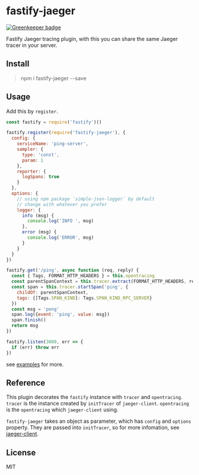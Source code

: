 # fastify-jaeger

[![Greenkeeper badge](https://badges.greenkeeper.io/chux0519/fastify-jaeger.svg)](https://greenkeeper.io/)

Fastify Jaeger tracing plugin, with this you can share the same Jaeger tracer
in your server.

## Install

> npm i fastify-jaeger --save

## Usage

Add this by `register`.

```javascript
const fastify = require('fastify')()

fastify.register(require('fastify-jaeger'), {
  config: {
    serviceName: 'ping-server',
    sampler: {
      type: 'const',
      param: 1
    },
    reporter: {
      logSpans: true
    }
  },
  options: {
    // using npm package `simple-json-logger` by default
    // change with whatever you prefer
    logger: {
      info (msg) {
        console.log('INFO ', msg)
      },
      error (msg) {
        console.log('ERROR', msg)
      }
    }
  }
})

fastify.get('/ping', async function (req, reply) {
  const { Tags, FORMAT_HTTP_HEADERS } = this.opentracing
  const parentSpanContext = this.tracer.extract(FORMAT_HTTP_HEADERS, req.headers)
  const span = this.tracer.startSpan('ping', {
    childOf: parentSpanContext,
    tags: {[Tags.SPAN_KIND]: Tags.SPAN_KIND_RPC_SERVER}
  })
  const msg = 'pong'
  span.log({event: 'ping', value: msg})
  span.finish()
  return msg
})

fastify.listen(3000, err => {
  if (err) throw err
})
```

see [examples](./examples) for more.

## Reference

This plugin decorates the `fastify` instance with `tracer` and `opentracing`.
`tracer` is the instance created by `initTracer` of `jaeger-client`. `opentracing`
is the `opentracing` which `jaeger-client` using.

`fastify-jaeger` takes an object as parameter, which has `config` and `options`
property. They are passed into `initTracer`, so for more infomation, see
[jaeger-client](https://github.com/jaegertracing/jaeger-client-node).

## License

MIT